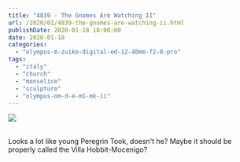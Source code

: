 ```yaml
---
title: "4839 - The Gnomes Are Watching II"
url: /2020/01/4839-the-gnomes-are-watching-ii.html
publishDate: 2020-01-18 18:00:00
date: 2020-01-18
categories: 
  - "olympus-m-zuiko-digital-ed-12-40mm-f2-8-pro"
tags: 
  - "italy"
  - "church"
  - "monselice"
  - "sculpture"
  - "olympus-om-d-e-m1-mk-ii"
---
```

<div class="container">
<div class="center"><a target="_blank" href="https://d25zfm9zpd7gm5.cloudfront.net/1200x1200/2018/20180511_143003_lr.jpg"><img class="webfeedsFeaturedVisual" src="https://d25zfm9zpd7gm5.cloudfront.net/0600x0600/2018/20180511_143003_lr.jpg" /></a></div>
</div>
<br />

Looks a lot like young Peregrin Took, doesn't he? Maybe it should be
properly called the Villa Hobbit-Mocenigo?